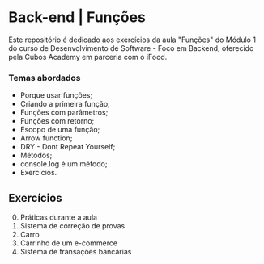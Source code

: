 # Back-end | Funções

Este repositório é dedicado aos exercícios da aula "Funções" do Módulo 1 do curso de Desenvolvimento de Software - Foco em Backend, oferecido pela Cubos Academy em parceria com o iFood.

### Temas abordados

- Porque usar funções;
- Criando a primeira função;
- Funções com parâmetros;
- Funções com retorno;
- Escopo de uma função;
- Arrow function;
- DRY - Dont Repeat Yourself;
- Métodos;
- console.log é um método;
- Exercícios.

## Exercícios

0.  Práticas durante a aula
1.  Sistema de correção de provas
2.  Carro
3.  Carrinho de um e-commerce
4.  Sistema de transações bancárias